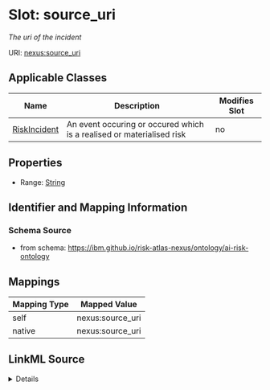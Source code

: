 

# Slot: source_uri


_The uri of the incident_





URI: [nexus:source_uri](https://ibm.github.io/risk-atlas-nexus/ontology/source_uri)



<!-- no inheritance hierarchy -->





## Applicable Classes

| Name | Description | Modifies Slot |
| --- | --- | --- |
| [RiskIncident](RiskIncident.md) | An event occuring or occured which is a realised or materialised risk |  no  |







## Properties

* Range: [String](String.md)





## Identifier and Mapping Information







### Schema Source


* from schema: https://ibm.github.io/risk-atlas-nexus/ontology/ai-risk-ontology




## Mappings

| Mapping Type | Mapped Value |
| ---  | ---  |
| self | nexus:source_uri |
| native | nexus:source_uri |




## LinkML Source

<details>
```yaml
name: source_uri
description: The uri of the incident
from_schema: https://ibm.github.io/risk-atlas-nexus/ontology/ai-risk-ontology
rank: 1000
alias: source_uri
owner: RiskIncident
domain_of:
- RiskIncident
range: string

```
</details>
